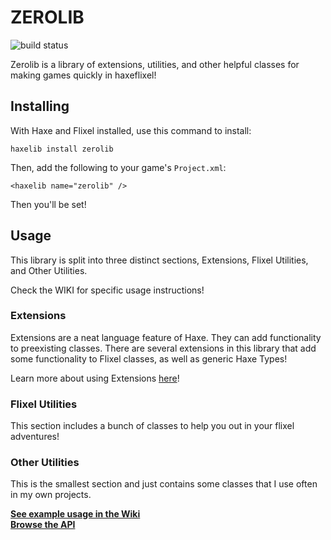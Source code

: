 # ZEROLIB

![build status](https://api.travis-ci.org/01010111/zerolib.png)

Zerolib is a library of extensions, utilities, and other helpful classes for making games quickly in haxeflixel!

## Installing
With Haxe and Flixel installed, use this command to install:
```
haxelib install zerolib
``` 
Then, add the following to your game's `Project.xml`:
```
<haxelib name="zerolib" />
```
Then you'll be set!

## Usage
This library is split into three distinct sections, Extensions, Flixel Utilities, and Other Utilities.

Check the WIKI for specific usage instructions!

### Extensions
Extensions are a neat language feature of Haxe. They can add functionality to preexisting classes. There are several extensions in this library that add some functionality to Flixel classes, as well as generic Haxe Types!

Learn more about using Extensions [here](https://github.com/01010111/zerolib/wiki/Extensions)!

### Flixel Utilities
This section includes a bunch of classes to help you out in your flixel adventures!

### Other Utilities
This is the smallest section and just contains some classes that I use often in my own projects.

**[See example usage in the Wiki](https://github.com/01010111/zerolib/wiki)**  
**[Browse the API](http://01010111.com/zerolib/)**
